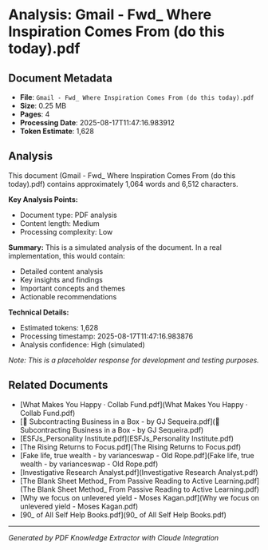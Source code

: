# Analysis: Gmail - Fwd_ Where Inspiration Comes From (do this today).pdf

## Document Metadata
- **File**: `Gmail - Fwd_ Where Inspiration Comes From (do this today).pdf`
- **Size**: 0.25 MB
- **Pages**: 4
- **Processing Date**: 2025-08-17T11:47:16.983912
- **Token Estimate**: 1,628

## Analysis

This document (Gmail - Fwd_ Where Inspiration Comes From (do this today).pdf) contains approximately 1,064 words and 6,512 characters.

**Key Analysis Points:**
- Document type: PDF analysis
- Content length: Medium
- Processing complexity: Low

**Summary:**
This is a simulated analysis of the document. In a real implementation, this would contain:
- Detailed content analysis
- Key insights and findings
- Important concepts and themes
- Actionable recommendations

**Technical Details:**
- Estimated tokens: 1,628
- Processing timestamp: 2025-08-17T11:47:16.983876
- Analysis confidence: High (simulated)

*Note: This is a placeholder response for development and testing purposes.*

## Related Documents

- [What Makes You Happy · Collab Fund.pdf](What Makes You Happy · Collab Fund.pdf)
- [💼 Subcontracting Business in a Box - by GJ Sequeira.pdf](💼 Subcontracting Business in a Box - by GJ Sequeira.pdf)
- [ESFJs_Personality Institute.pdf](ESFJs_Personality Institute.pdf)
- [The Rising Returns to Focus.pdf](The Rising Returns to Focus.pdf)
- [Fake life, true wealth - by varianceswap - Old Rope.pdf](Fake life, true wealth - by varianceswap - Old Rope.pdf)
- [Investigative Research Analyst.pdf](Investigative Research Analyst.pdf)
- [The Blank Sheet Method_ From Passive Reading to Active Learning.pdf](The Blank Sheet Method_ From Passive Reading to Active Learning.pdf)
- [Why we focus on unlevered yield - Moses Kagan.pdf](Why we focus on unlevered yield - Moses Kagan.pdf)
- [90_ of All Self Help Books.pdf](90_ of All Self Help Books.pdf)

---
*Generated by PDF Knowledge Extractor with Claude Integration*